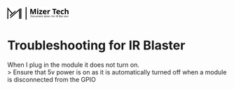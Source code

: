 <picture> 
<img
        alt="Mizer Tech logo and text: MizerTech"
        src="/.g/Banner.svg">
</picture>

# Troubleshooting for IR Blaster

When I plug in the module it does not turn on. <br>
    > Ensure that 5v power is on as it is automatically turned off when a module is disconnected from the GPIO
